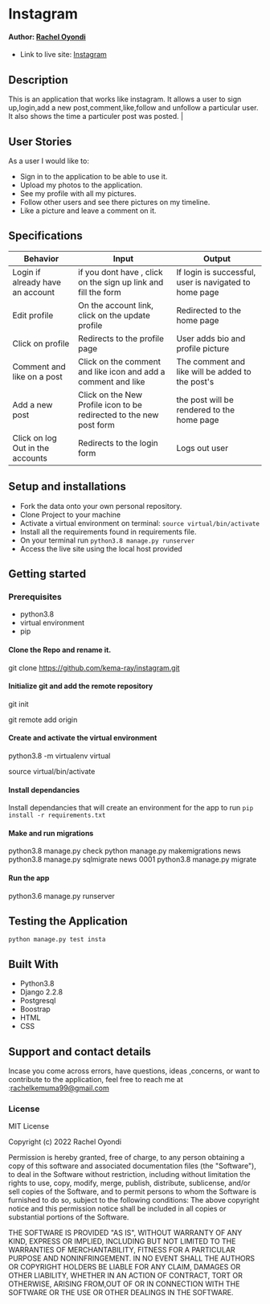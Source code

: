 # Instagram

#### Author: [Rachel Oyondi](https://github.com/kema-ray)


* Link to live site: [Instagram](https://keminstagram.herokuapp.com/)

## Description
This is an application that works like instagram. It allows a user to sign up,login,add a new post,comment,like,follow and unfollow a particular user. It also shows the time a particuler post was posted.
   |
## User Stories
As a user I would like to:

* Sign in to the application to be able to use it.
* Upload my photos to the application.
* See my profile with all my pictures.
* Follow other users and see there pictures on my timeline.
* Like a picture and leave a comment on it.


## Specifications

| Behavior            | Input                         | Output                        | 
| ------------------- | ----------------------------- | ----------------------------- |
| Login	if already have an account |if you dont have , click on the sign up link and fill the form  | If login is successful, user is navigated to home page | Click on `Comment` | Taken to where you can comment | Signs In/ Signs Up |
| Edit profile | On the account link, click on the  update profile | Redirected to the home page |
| Click on profile | Redirects to the profile page | User adds bio and profile picture |
|Comment and like on a post|Click on the comment and like icon and add a comment and like|The comment and like will be added to the post's
|Add a new post|Click on the New Profile icon to be redirected to the new post form|the post will be rendered to the home page
| Click on log Out in the accounts| Redirects to the login form | Logs out user  |

## Setup and installations
* Fork the data onto your own personal repository.
* Clone Project to your machine
* Activate a virtual environment on terminal: `source virtual/bin/activate`
* Install all the requirements found in requirements file.
* On your terminal run `python3.8 manage.py runserver`
* Access the live site using the local host provided



## Getting started

### Prerequisites
* python3.8
* virtual environment
* pip

#### Clone the Repo and rename it.
git clone https://github.com/kema-ray/instagram.git
#### Initialize git and add the remote repository

git init

git remote add origin <your-repository-url>

#### Create and activate the virtual environment

python3.8 -m virtualenv virtual

source virtual/bin/activate


#### Install dependancies
Install dependancies that will create an environment for the app to run
`pip install -r requirements.txt`

#### Make and run migrations

python3.8 manage.py check
python manage.py makemigrations news
python3.8 manage.py sqlmigrate news 0001
python3.8 manage.py migrate


#### Run the app

python3.6 manage.py runserver


## Testing the Application
`python manage.py test insta`
        
## Built With

* Python3.8
* Django 2.2.8
* Postgresql 
* Boostrap
* HTML
* CSS


## Support and contact details
 Incase you come across errors, have questions, ideas ,concerns, or want to contribute to the application, feel free to reach me at :rachelkemuma99@gmail.com

### License

MIT License

Copyright (c) 2022 Rachel Oyondi

Permission is hereby granted, free of charge, to any person obtaining a copy
of this software and associated documentation files (the "Software"), to deal
in the Software without restriction, including without limitation the rights
to use, copy, modify, merge, publish, distribute, sublicense, and/or sell
copies of the Software, and to permit persons to whom the Software is
furnished to do so, subject to the following conditions:
The above copyright notice and this permission notice shall be included in all
copies or substantial portions of the Software.

THE SOFTWARE IS PROVIDED "AS IS", WITHOUT WARRANTY OF ANY KIND, EXPRESS OR
IMPLIED, INCLUDING BUT NOT LIMITED TO THE WARRANTIES OF MERCHANTABILITY,
FITNESS FOR A PARTICULAR PURPOSE AND NONINFRINGEMENT. IN NO EVENT SHALL THE
AUTHORS OR COPYRIGHT HOLDERS BE LIABLE FOR ANY CLAIM, DAMAGES OR OTHER
LIABILITY, WHETHER IN AN ACTION OF CONTRACT, TORT OR OTHERWISE, ARISING FROM,OUT OF OR IN CONNECTION WITH THE SOFTWARE OR THE USE OR OTHER DEALINGS IN THE
SOFTWARE.